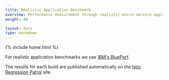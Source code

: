 ```yaml
---
title: Realistic Application Benchmark
overview: Performance measurement through realistic micro service application tests.
weight: 40

layout: docs
type: markdown
---
```

{% include home.html %}


For realistic application benchmarks we use [IBM's BluePerf](https://github.com/blueperf).

The results for each build are published automatically on the [Istio Regression Patrol](https://ibmcloud-perf.istio.io/regpatrol/) site.
